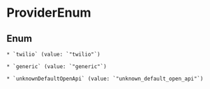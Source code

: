 
# ProviderEnum

## Enum


    * `twilio` (value: `"twilio"`)

    * `generic` (value: `"generic"`)

    * `unknownDefaultOpenApi` (value: `"unknown_default_open_api"`)



